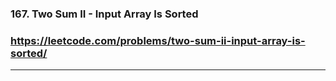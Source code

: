 ### 167. Two Sum II - Input Array Is Sorted
### https://leetcode.com/problems/two-sum-ii-input-array-is-sorted/
---
